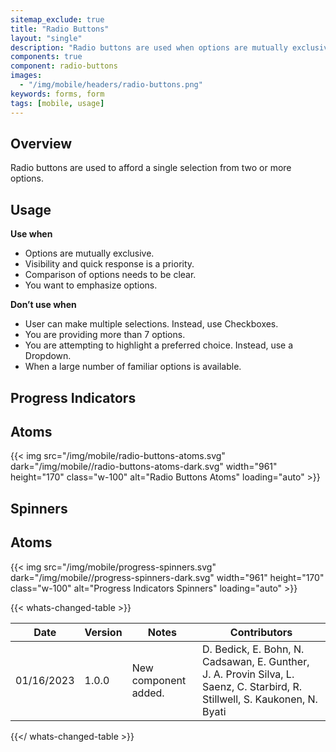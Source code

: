 ```yaml
---
sitemap_exclude: true
title: "Radio Buttons"
layout: "single"
description: "Radio buttons are used when options are mutually exclusive."
components: true
component: radio-buttons
images:
  - "/img/mobile/headers/radio-buttons.png"
keywords: forms, form
tags: [mobile, usage]
---
```

## Overview

Radio buttons are used to afford a single selection from two or more options.

## Usage

**Use when**

- Options are mutually exclusive.
- Visibility and quick response is a priority.
- Comparison of options needs to be clear.
- You want to emphasize options.

**Don’t use when**

- User can make multiple selections. Instead, use Checkboxes.
- You are providing more than 7 options.
- You are attempting to highlight a preferred choice. Instead, use a Dropdown.
- When a large number of familiar options is available.

## Progress Indicators

## Atoms

{{< img src="/img/mobile/radio-buttons-atoms.svg" dark="/img/mobile//radio-buttons-atoms-dark.svg" width="961" height="170" class="w-100" alt="Radio Buttons Atoms" loading="auto" >}}

## Spinners

## Atoms

{{< img src="/img/mobile/progress-spinners.svg" dark="/img/mobile//progress-spinners-dark.svg" width="961" height="170" class="w-100" alt="Progress Indicators Spinners" loading="auto" >}}

{{< whats-changed-table >}}

| Date       | Version | Notes                               | Contributors |
| ---------- | ------- | ----------------------------------- | ------------ |
| 01/16/2023 | 1.0.0   | New component added. | D. Bedick, E. Bohn, N. Cadsawan, E. Gunther, J. A. Provin Silva, L. Saenz, C. Starbird, R. Stillwell, S. Kaukonen, N. Byati  |

{{</ whats-changed-table >}}
